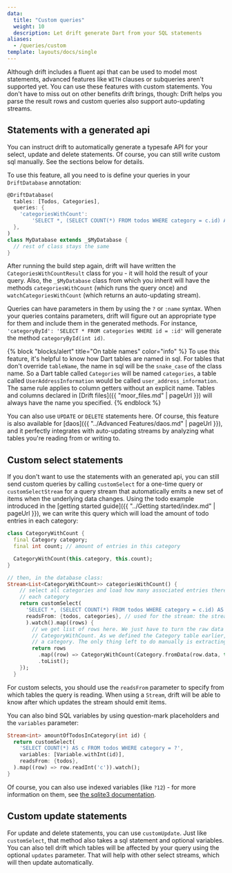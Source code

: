 ```yaml
---
data:
  title: "Custom queries"
  weight: 10
  description: Let drift generate Dart from your SQL statements
aliases:
  - /queries/custom
template: layouts/docs/single
---
```


Although drift includes a fluent api that can be used to model most statements, advanced
features like `WITH` clauses or subqueries aren't supported yet. You can
use these features with custom statements. You don't have to miss out on other benefits
drift brings, though: Drift helps you parse the result rows and custom queries also
support auto-updating streams.

## Statements with a generated api

You can instruct drift to automatically generate a typesafe
API for your select, update and delete statements. Of course, you can still write custom
 sql manually. See the sections below for details.

To use this feature, all you need to is define your queries in your `DriftDatabase` annotation:
```dart
@DriftDatabase(
  tables: [Todos, Categories],
  queries: {
    'categoriesWithCount':
        'SELECT *, (SELECT COUNT(*) FROM todos WHERE category = c.id) AS "amount" FROM categories c;'
  },
)
class MyDatabase extends _$MyDatabase {
  // rest of class stays the same
}
```
After running the build step again, drift will have written the `CategoriesWithCountResult` class for you -
it will hold the result of your query. Also, the `_$MyDatabase` class from which you inherit will have the
methods `categoriesWithCount` (which runs the query once) and `watchCategoriesWithCount` (which returns
an auto-updating stream).

Queries can have parameters in them by using the `?` or `:name` syntax. When your queries contains parameters,
drift will figure out an appropriate type for them and include them in the generated methods. For instance,
`'categoryById': 'SELECT * FROM categories WHERE id = :id'` will generate the method `categoryById(int id)`.

{% block "blocks/alert" title="On table names" color="info" %}
To use this feature, it's helpful to know how Dart tables are named in sql. For tables that don't
override `tableName`, the name in sql will be the `snake_case` of the class name. So a Dart table
called `Categories` will be named `categories`, a table called `UserAddressInformation` would be
called `user_address_information`. The same rule applies to column getters without an explicit name.
Tables and columns declared in [Drift files]({{ "moor_files.md" | pageUrl }}) will always have the
name you specified.
{% endblock %}

You can also use `UPDATE` or `DELETE` statements here. Of course, this feature is also available for 
[daos]({{ "../Advanced Features/daos.md" | pageUrl }}),
and it perfectly integrates with auto-updating streams by analyzing what tables you're reading from or
writing to.

## Custom select statements
If you don't want to use the statements with an generated api, you can
still send custom queries by calling `customSelect` for a one-time query or
`customSelectStream` for a query stream that automatically emits a new set of items when
the underlying data changes. Using the todo example introduced in the 
[getting started guide]({{ "../Getting started/index.md" | pageUrl }}), we can
write this query which will load the amount of todo entries in each category:
```dart
class CategoryWithCount {
  final Category category;
  final int count; // amount of entries in this category

  CategoryWithCount(this.category, this.count);
}

// then, in the database class:
Stream<List<CategoryWithCount>> categoriesWithCount() {
    // select all categories and load how many associated entries there are for
    // each category
    return customSelect(
      'SELECT *, (SELECT COUNT(*) FROM todos WHERE category = c.id) AS "amount" FROM categories c;',
      readsFrom: {todos, categories}, // used for the stream: the stream will update when either table changes
      ).watch().map((rows) {
        // we get list of rows here. We just have to turn the raw data from the row into a
        // CategoryWithCount. As we defined the Category table earlier, drift knows how to parse
        // a category. The only thing left to do manually is extracting the amount
        return rows
          .map((row) => CategoryWithCount(Category.fromData(row.data, this), row.readInt('amount')))
          .toList();
    });
  }
```
For custom selects, you should use the `readsFrom` parameter to specify from which tables the query is
reading. When using a `Stream`, drift will be able to know after which updates the stream should emit
items. 

You can also bind SQL variables by using question-mark placeholders and the `variables` parameter:

```dart
Stream<int> amountOfTodosInCategory(int id) {
  return customSelect(
    'SELECT COUNT(*) AS c FROM todos WHERE category = ?',
    variables: [Variable.withInt(id)],
    readsFrom: {todos},
  ).map((row) => row.readInt('c')).watch();
}
```

Of course, you can also use indexed variables (like `?12`) - for more information on them, see 
[the sqlite3 documentation](https://sqlite.org/lang_expr.html#varparam).

## Custom update statements
For update and delete statements, you can use `customUpdate`. Just like `customSelect`, that method
also takes a sql statement and optional variables. You can also tell drift which tables will be
affected by your query using the optional `updates` parameter. That will help with other select
streams, which will then update automatically.
